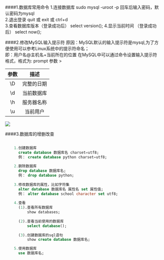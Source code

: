 ####1.数据库常用命令 
	1.连接数据库 
	  sudo mysql -uroot -p
	  回车后输入密码，默认密码为mysql  
	2.退出登录 
	  quit 或 exit 或 ctrl+d  
	3.查看数据库版本（登录成功后）
	  select version(); 
	4.显示当前时间 （登录成功后） 
	  select now();
	  
####2.修改MySQL输入提示符 
	原因：MySQL默认的输入提示符是mysql,为了方便使用可以参考Linux系统中的提示符命名；  
	即：用户名@主机名+当前所在的位置 
在MySQL中可以通过命令设置输入提示符格式，格式为: prompt 参数 >    

|参数|描述|
|:--:|:--:|
| \D |	完整的日期	
| \d |  当前数据库	
| \h |  服务器名称	
| \u |  当前用户		 

![](https://i.imgur.com/gD6lT5x.png)  

####3.数据库的增删改查   
```sql
  
	1.创建数据库  
	  create database 数据库名 charset=utf8; 
	  例： create database python charset=utf8;  
	
	2.删除数据库 
	  drop database 数据库名;
	  例： drop database python;   
	
	3.修改数据库的属性，比如字符集 
	  alter database 数据库名 属性名 set 属性值;
	  例： alter database school character set utf8;
	
	4.查看
	  (1).查看所有数据库 
	      show databases;  
	
	  (2).查看当前使用的数据库 
	      select database();  
 
	  (3).创建数据库的sql语句 
	  	  show create database 数据库名;    

	5.使用数据库 
	  use 数据库名; 
	

	

```
	
